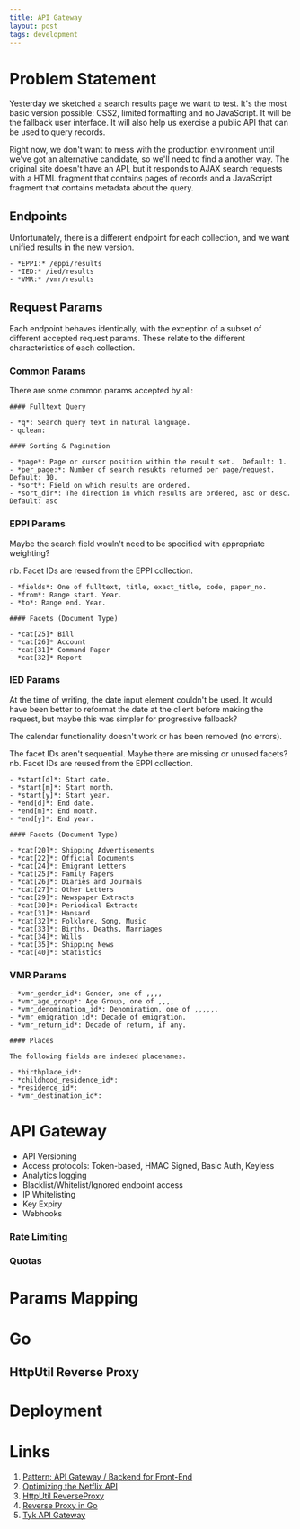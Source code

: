 ```yaml
---
title: API Gateway
layout: post
tags: development
---
```


# Problem Statement

Yesterday we sketched a search results page we want to test.  It's the most basic version possible: CSS2, limited formatting and no JavaScript.  It will be the fallback user interface.  It will also help us exercise a public API that can be used to query records.


Right now, we don't want to mess with the production environment until we've got an alternative candidate, so we'll need to find a another way.  The original site doesn't have an API, but it responds to AJAX search requests with a HTML fragment that contains pages of records and a JavaScript fragment that contains metadata about the query.  

## Endpoints

Unfortunately, there is a different endpoint for each collection, and we want unified results in the new version.

```
- *EPPI:* /eppi/results
- *IED:* /ied/results
- *VMR:* /vmr/results
```

## Request Params

Each endpoint behaves identically, with the exception of a subset of different accepted request params.  These relate to the different characteristics of each collection.

### Common Params

There are some common params accepted by all:

```
#### Fulltext Query

- *q*: Search query text in natural language.
- qclean:

#### Sorting & Pagination

- *page*: Page or cursor position within the result set.  Default: 1.
- *per_page:*: Number of search resukts returned per page/request. Default: 10.
- *sort*: Field on which results are ordered.
- *sort_dir*: The direction in which results are ordered, asc or desc.  Default: asc
```

### EPPI Params

Maybe the search field wouln't need to be specified with appropriate weighting?

nb.  Facet IDs are reused from the EPPI collection.

```
- *fields*: One of fulltext, title, exact_title, code, paper_no.
- *from*: Range start. Year.
- *to*: Range end. Year.

#### Facets (Document Type)

- *cat[25]* Bill
- *cat[26]* Account
- *cat[31]* Command Paper
- *cat[32]* Report
```

### IED Params

At the time of writing, the date input element couldn't be used.  It would have been better to reformat the date at the client before making the request, but maybe this was simpler for progressive fallback?

The calendar functionality doesn't work or has been removed (no errors).

The facet IDs aren't sequential.  Maybe there are missing or unused facets?  nb.  Facet IDs are reused from the EPPI collection.

```
- *start[d]*: Start date.
- *start[m]*: Start month.
- *start[y]*: Start year.
- *end[d]*: End date.
- *end[m]*: End month.
- *end[y]*: End year.

#### Facets (Document Type)

- *cat[20]*: Shipping Advertisements
- *cat[22]*: Official Documents
- *cat[24]*: Emigrant Letters
- *cat[25]*: Family Papers
- *cat[26]*: Diaries and Journals
- *cat[27]*: Other Letters
- *cat[29]*: Newspaper Extracts
- *cat[30]*: Periodical Extracts
- *cat[31]*: Hansard
- *cat[32]*: Folklore, Song, Music
- *cat[33]*: Births, Deaths, Marriages
- *cat[34]*: Wills
- *cat[35]*: Shipping News
- *cat[40]*: Statistics
```

### VMR Params

```
- *vmr_gender_id*: Gender, one of ,,,, 
- *vmr_age_group*: Age Group, one of ,,,,
- *vmr_denomination_id*: Denomination, one of ,,,,,.
- *vmr_emigration_id*: Decade of emigration.
- *vmr_return_id*: Decade of return, if any.

#### Places

The following fields are indexed placenames.

- *birthplace_id*:
- *childhood_residence_id*:
- *residence_id*:
- *vmr_destination_id*:
```

# API Gateway

- API Versioning
- Access protocols: Token-based, HMAC Signed, Basic Auth, Keyless
- Analytics logging
- Blacklist/Whitelist/Ignored endpoint access
- IP Whitelisting
- Key Expiry
- Webhooks

### Rate Limiting

### Quotas

# Params Mapping

# Go

## HttpUtil Reverse Proxy

# Deployment

# Links

1. [Pattern: API Gateway / Backend for Front-End](http://microservices.io/patterns/apigateway.html)
1. [Optimizing the Netflix API](https://medium.com/netflix-techblog/optimizing-the-netflix-api-5c9ac715cf19)
1. [HttpUtil ReverseProxy](https://golang.org/pkg/net/http/httputil/#ReverseProxy)
1. [Reverse Proxy in Go](https://blog.charmes.net/post/reverse-proxy-go/)
1. [Tyk API Gateway](https://tyk.io/)







